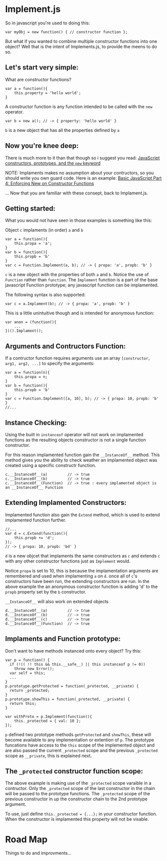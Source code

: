 Implement.js
============

So in javascript you're used to doing this:

    var myObj = new function() { // constructor function };
    
But what if you wanted to combine multiple constructor functions into one object? Well that is the intent of Implements.js, to provide the meens to do so. 

Let's start very simple:
------------

What are constructor functions?

    var a = function(){
        this.property = 'hello world';
    }
    
A constructor function is any function intended to be called with the `new` operator.

    var b = new a(); // -> { property: 'hello world' }
    
`b` is a new object that has all the properties defined by `a`

Now you're knee deep:
------------

There is much more to it than that though so i suggest you read:
[JavaScript constructors, prototypes, and the `new` keyword](http://pivotallabs.com/javascript-constructors-prototypes-and-the-new-keyword/)

NOTE: Implaments makes no assumption about your contructors, so you should write you own guard code. Here is an example:
[Basic JavaScript Part 4: Enforcing New on Constructor Functions](http://elegantcode.com/2010/12/21/basic-javascript-part-4-enforcing-new-on-constructor-functions/)

... Now that you are familiar with these consept, back to Implament.js. 

Getting started:
------------

What you would not have seen in those examples is something like this:

Object `c` implaments (in order) `a` and `b`

    var a = function(){
        this.propa = 'a';
    }
    var b = function(){
        this.propb = 'b'
    }
    var c = Function.Implement(a, b); // -> { propa: 'a', propb: 'b' }
    
`c` is a new object with the properties of both `a` and `b`. Notice the use of `Function` rather than `function`. The `Implement` function is a part of the base javascript Function prototype; any javascript function can be implamented.

The following syntax is also supported:

    var c = a.Implament(b); // -> { propa: 'a', propb: 'b' }

This is a little unintuitive though and is intended for anonymous function:

    var anon = (function(){
        ...
    })().Implament();
    
Arguments and Contructors Function:
------------

If a contructor function requires arguments use an array `[constructor, arg1, arg2, ...]` to specify the arguments:

    var a = function(n){
        this.propa = n;
    }
    var b = function(){
        this.propb = 'b'
    }
    var c = Function.Implement([a, 10], b); // -> { propa: 10, propb: 'b' }
    //...
    
Instance Checking:
------------

Using the built in `instanceof` operator will not work on implamented functions as the resulting objects constructor is not a single function constructor. 

For this reason implamented function gain the `__InstanceOf__` method. This method gives you the ability to check weather an implamented object was created using a specific constructr function.

    c.__InstanceOf__(a)         // -> true
    c.__InstanceOf__(b)         // -> true
    c.__InstanceOf__(Function)  // -> true : every implamented object is an __InstanceOf__ Function
    
Extending Implamented Constructors:
------------
    
Implamented function also gain the `Extend` method, which is used to extend implamented function further.

    //...
    var d = c.Extend(function(){
        this.propb += 'd';
    });
    // -> { propa: 10, propb: 'bd' }
    
`d` is a new objcet that implaments the same constructors as `c` and extends `c` with any other constructor functions just as `Implement` would.

Notice `propa` is set to 10, this is because the implamentation arguments are remembered and used when implamenting `a` on `d`. once all of `c`'s constructors have been run, the extending constructors are run. In the above example the an anonymous constructor function is adding 'd' to the `propb` property set by the `b` constructor.
    
`__InstanceOf__` will also work on extended objects

    d.__InstanceOf__(a)         // -> true
    d.__InstanceOf__(b)         // -> true
    d.__InstanceOf__(c)         // -> true
    d.__InstanceOf__(Function)  // -> true
    
Implaments and Function prototype:
------------

Don't want to have methods instanced onto every object? Try this:

    var p = function() {
      if (!(( !! this && this.__safe__) || this instanceof p != 0))
        throw new Error();
      var self = this;
      ...
    }
    p.prototype.getProtected = function(_protected, __private) {
      return _protected;
    }
    p.prototype.showThis = function(_protected, __private) {
      return this;
    }
    
    var withProto = p.Implement(function(){
        this._protected = { val: 10 };
    });
    
`p` defined two prototype methods `getProtected` and `showThis`, these will become available to any implementation or extention of `p`. The prototype funcations have access to the `this` scope of the implemented object and are also passed the current `_protected` scope and the previous `_protected` scope as `__private`, this is explained next.

The `_protected` constructor function scope:
------------

The above example is making use of the `_protected` scope varaible in a contructor. Only the `_protected` scope of the last constructor in the chain will be passed to the prototype functions. The `_protected` scope of the previous constructor in  up the constructor chain to the 2nd prototype argument. 

To use, just define `this._protected = {...};` in your constructor function. When the constructor is implamented this property will not be visable.


Road Map
============

Things to do and improvments...
